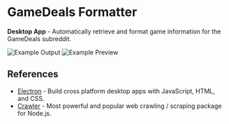 # GameDeals Formatter

**Desktop App** - Automatically retrieve and format game information for the GameDeals subreddit.

![Example Output](https://i.imgur.com/vW0gW68.png)
![Example Preview](https://i.imgur.com/TOrjoSI.png)

## References

* [Electron](https://electronjs.org/) - Build cross platform desktop apps with JavaScript, HTML, and CSS.
* [Crawler](http://nodecrawler.org/) - Most powerful and popular web crawling / scraping package for Node.js.
